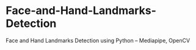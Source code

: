 # Face-and-Hand-Landmarks-Detection
Face and Hand Landmarks Detection using Python – Mediapipe, OpenCV
